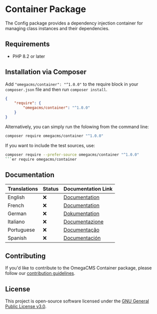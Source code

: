 # Container Package

The Config package provides a dependency injection container for managing class instances and their dependencies.

## Requirements

* PHP 8.2 or later
## Installation via Composer

Add `"omegacms/container": "^1.0.0"` to the require block in your `composer.json` file and then run `composer install`.

```json
{
    "require": {
        "omegacms/container": "^1.0.0"
    }
}
```

Alternatively, you can simply run the folowing from the command line:

```sh
composer require omegacms/container "^1.0.0"
```

If you want to include the test sources, use:

```sh
composer require --prefer-source omegacms/container "^1.0.0"
```er require omegacms/container
```

## Documentation

| Translations  | Status | Documentation Link                 |
| ------------- | ------ | -----------------------------------|
| English       | ❌     | [Documentation](docs/en/index.md)  |
| French        | ❌     | [Documentation](docs/fr/index.md)  |
| German        | ❌     | [Dokumentation](docs/de/index.md)  |
| Italiano      | ❌     | [Documentazione](docs/it/index.md) |
| Portuguese    | ❌     | [Documentação](docs/pt/index.md)   |
| Spanish       | ❌     | [Documentación](docs/es/index.md)  |


## Contributing

If you'd like to contribute to the OmegaCMS Container package, please follow our [contribution guidelines](CONTRIBUTING.md).

## License

This project is open-source software licensed under the [GNU General Public License v3.0](LICENSE).
